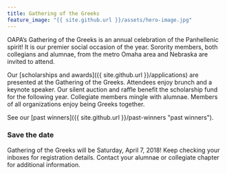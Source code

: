 ```yaml
---
title: Gathering of the Greeks
feature_image: "{{ site.github.url }}/assets/hero-image.jpg"
---
```


OAPA’s Gathering of the Greeks is an annual celebration of the Panhellenic spirit! It is our premier social occasion of the year. Sorority members, both collegians and alumnae, from the metro Omaha area and Nebraska are invited to attend.

Our [scholarships and awards]({{ site.github.url }}/applications) are presented at the Gathering of the Greeks. Attendees enjoy brunch and a keynote speaker. Our silent auction and raffle benefit the scholarship fund for the following year. Collegiate members mingle with alumnae. Members of all organizations enjoy being Greeks together.

See our [past winners]({{ site.github.url }}/past-winners "past winners").

### Save the date
Gathering of the Greeks will be Saturday, April 7, 2018! Keep checking your inboxes for registration details. Contact your alumnae or collegiate chapter
for additional information.


